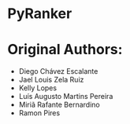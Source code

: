 # PyRanker

# Original Authors:

- Diego Chávez Escalante
- Jael Louis Zela Ruiz
- Kelly Lopes
- Luís Augusto Martins Pereira
- Miriã Rafante Bernardino
- Ramon Pires